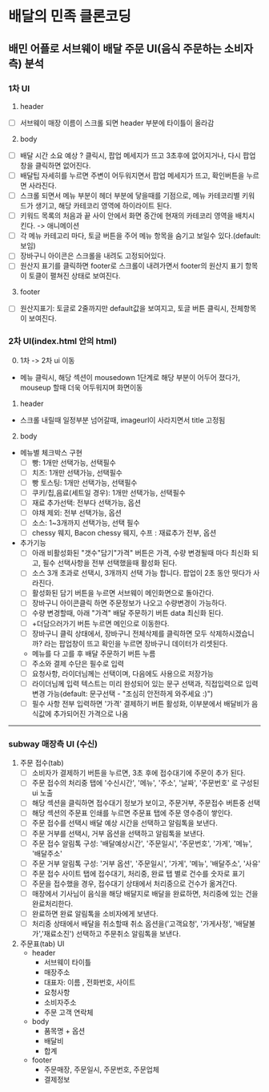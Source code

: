 # 배달의 민족 클론코딩

## 배민 어플로 서브웨이 배달 주문 UI(음식 주문하는 소비자 측) 분석

### 1차 UI
1. header
- [ ] 서브웨이 매장 이름이 스크롤 되면 header 부분에 타이틀이 올라감
2. body
- [ ] 배달 시간 소요 예상 ? 클릭시, 팝업 메세지가 뜨고 3초후에 없어지거나, 다시 팝업창을 클릭하면 없어진다. 
- [ ] 배달팁 자세히를 누르면 주변이 어두워지면서 팝업 메세지가 뜨고, 확인버튼을 누르면 사라진다.
- [ ] 스크롤 되면서 메뉴 부분이 헤더 부분에 닿을때를 기점으로, 메뉴 카테코리별 키워드가 생기고, 해당 카테코리 영역에 하이라이트 된다. 
- [ ] 키워드 목록의 처음과 끝 사이 안에서 화면 중간에 현재의 카테코리 영역을 배치시킨다. -> 애니메이션
- [ ] 각 메뉴 카테고리 마다, 토글 버튼을 주어 메뉴 항목을 숨기고 보일수 있다.(default: 보임)
- [ ] 장바구니 아이콘은 스크롤을 내려도 고정되어있다.
- [ ] 원산지 표기를 클릭하면 footer로 스크롤이 내려가면서 footer의 원산지 표기 항목이 토클이 펼쳐진 상태로 보여진다. 

3. footer
- [ ] 원산지표기: 토글로 2줄까지만 default값을 보여지고, 토글 버튼 클릭시, 전체항목이 보여진다. 

### 2차 UI(index.html 안의 html)
0. 1차 -> 2차 ui 이동 
- 메뉴 클릭시, 해당 섹션이 mousedown 1단계로 해당 부분이 어두어 졌다가, mouseup 할때 더욱 어두워지며 화면이동
1. header
- 스크롤 내릴때 일정부분 넘어갈때, imageurl이 사라지면서 title 고정됨
2. body
 - 메뉴별 체크박스 구현
    - [ ] 빵: 1개만 선택가능, 선택필수 
    - [ ] 치즈: 1개만 선택가능, 선택필수 
    - [ ] 빵 토스팅: 1개만 선택가능, 선택필수 
    - [ ] 쿠키/칩,음료(세트일 경우): 1개만 선택가능, 선택필수
    - [ ] 재료 추가선택: 전부다 선택가능, 옵션
    - [ ] 야채 제외: 전부 선택가능, 옵션
    - [ ] 소스: 1~3개까지 선택가능, 선택 필수
    - [ ] chessy 웨지, Bacon chessy 웨지, 수프 : 재료추가 전부, 옵션
 - 추가기능
    - [ ] 아래 비활성화된 "갯수"담기"가격" 버튼은 가격, 수량 변경될때 마다 최신화 되고, 필수 선택사항을 전부 선택했을때 활성화 된다. 
    - [ ] 소스 3개 초과로 선택시, 3개까지 선택 가능 합니다. 팝업이 2초 동안 떳다가 사라진다. 
    - [ ] 활성화된 담기 버튼을 누르면 서브웨이 메인화면으로 돌아간다. 
    - [ ] 장바구니 아이콘클릭 하면 주문정보가 나오고 수량변경이 가능하다.
    - [ ] 수량 변경할때, 아래 "가격" 배달 주문하기 버튼 data 최신화 된다. 
    - [ ] +더담으러가기 버튼 누르면 메인으로 이동한다.
    - [ ] 장바구니 클릭 상태에서, 장바구니 전체삭제를 클릭하면 모두 삭제하시겠습니까? 라는 팝업창이 뜨고 확인을 누르면 장바구니 데이터가 리셋된다. 
    - 메뉴를 다 고를 후 배달 주문하기 버튼 누름
    - [ ] 주소와 결제 수단은 필수로 입력
    - [ ] 요청사항, 라이더님께는 선택이며, 다음에도 사용으로 저장가능
    - [ ] 라이더님께 입력 텍스트는 미리 완성되어 있는 문구 선택과, 직접입력으로 입력 변경 가능(default: 문구선택 - "조심히 안전하게 와주세요 :)")
    - [ ] 필수 사항 전부 입력하면 '가격' 결제하기 버튼 활성화, 이부분에서 배달비가 음식값에 추가되어진 가격으로 나옴
 
 ---
 ### subway 매장측 UI (수신)
 1. 주문 접수(tab)
    - [ ] 소비자가 결제하기 버튼을 누르면, 3초 후에 접수대기에 주문이 추가 된다.
    - [ ] 주문 접수의 처리중 탭에 '수신시간', '메뉴', '주소', '날짜', '주문번호' 로 구성된 ui 노출
    - [ ] 해당 섹션을 클릭하면 접수대기 정보가 보이고, 주문거부, 주문접수 버튼중 선택
    - [ ] 해당 섹션의 주문표 인쇄를 누르면 주문표 탭에 주문 영수증이 쌓인다.
    - [ ] 주문 접수를 선택시 배달 예상 시간을 선택하고 알림톡을 보낸다.
    - [ ] 주문 거부를 선택시, 거부 옵션을 선택하고 알림톡을 보낸다.
    - [ ] 주문 접수 알림톡 구성: '배달예상시간', '주문일시', '주문번호', '가게', '메뉴', '배달주소'
    - [ ] 주문 거부 알림톡 구성: '거부 옵션', '주문일시', '가게', '메뉴', '배달주소', '사유'
    - [ ] 주문 접수 사이트 탭에 접수대기, 처리중, 완료 탭 별로 건수를 숫자로 표기
    - [ ] 주문을 접수했을 경우, 접수대기 상태에서 처리중으로 건수가 옮겨간다. 
    - [ ] 매장에서 기사님이 음식을 해당 배달지로 배달을 완료하면, 처리중에 있는 건을 완료처리한다. 
    - [ ] 완료하면 완료 알림톡을 소비자에게 보낸다. 
    - [ ] 처리중 상태에서 배달을 취소할때 취소 옵션을('고객요청', '가게사정', '배달불가','재료소진') 선택하고 주문취소 알림톡을 보낸다.  
 2. 주문표(tab) UI
    - header
        - 서브웨이 타이틀
        - 매장주소
        - 대표자: 이름 , 전화번호, 사이트
        - 요청사항 
        - 소비자주소
        - 주문 고객 연락체
    - body 
        - 품목명 + 옵션
        - 배달비
        - 합계
    - footer
        - 주문매장, 주문일시, 주문번호, 주문업체
        - 결제정보




